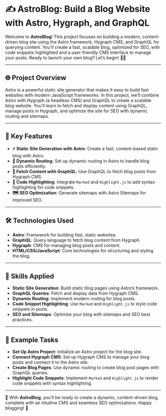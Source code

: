 # ✍️ AstroBlog: Build a Blog Website with Astro, Hygraph, and GraphQL

Welcome to **AstroBlog**! This project focuses on building a modern, content-driven blog site using the Astro framework, Hygraph CMS, and GraphQL for querying content. You’ll create a fast, scalable blog, optimized for SEO, with code snippets highlighted and a user-friendly CMS interface to manage your posts. Ready to launch your own blog? Let’s begin! 🚀📝

---

## 🌐 Project Overview

Astro is a powerful static site generator that makes it easy to build fast websites with modern JavaScript frameworks. In this project, we’ll combine Astro with Hygraph (a headless CMS) and GraphQL to create a scalable blog website. You’ll learn to fetch and display content using GraphQL, manage posts in Hygraph, and optimize the site for SEO with dynamic routing and sitemaps.

---

## 🔑 Key Features

- **⚡ Static Site Generation with Astro**: Create a fast, content-based static blog with Astro.
- **🔄 Dynamic Routing**: Set up dynamic routing in Astro to handle blog posts efficiently.
- **📡 Fetch Content with GraphQL**: Use GraphQL to fetch blog posts from Hygraph CMS.
- **📜 Code Highlighting**: Integrate `Marked` and `Highlight.js` to add syntax highlighting for code snippets.
- **🗺 SEO Optimization**: Generate sitemaps with Astro Sitemaps for improved SEO.

---

## 🛠 Technologies Used

- **Astro**: Framework for building fast, static websites.
- **GraphQL**: Query language to fetch blog content from Hygraph.
- **Hygraph**: CMS for managing blog posts and content.
- **HTML/CSS/JavaScript**: Core technologies for structuring and styling the blog.

---

## 🤖 Skills Applied

- **Static Site Generation**: Build static blog pages using Astro’s framework.
- **GraphQL Queries**: Fetch and display data from Hygraph CMS.
- **Dynamic Routing**: Implement modern routing for blog posts.
- **Code Snippet Highlighting**: Use `Marked` and `Highlight.js` to style code snippets in posts.
- **SEO and Sitemaps**: Optimize your blog with sitemaps and SEO best practices.

---

## 📝 Example Tasks

- **Set Up Astro Project**: Initialize an Astro project for the blog site.
- **Connect Hygraph CMS**: Set up Hygraph CMS to manage your blog posts and connect it to the Astro site.
- **Create Blog Pages**: Use dynamic routing to create blog post pages with GraphQL queries.
- **Highlight Code Snippets**: Implement `Marked` and `Highlight.js` to render code snippets with syntax highlighting.

---

📝 With **AstroBlog**, you’ll be ready to create a dynamic, content-driven blog, complete with an intuitive CMS and seamless SEO optimizations. Happy blogging! 🌟
